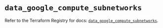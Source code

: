 # `data_google_compute_subnetworks`

Refer to the Terraform Registry for docs: [`data_google_compute_subnetworks`](https://registry.terraform.io/providers/hashicorp/google-beta/6.11.0/docs/data-sources/google_compute_subnetworks).
